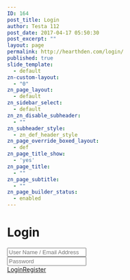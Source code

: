 ```yaml
---
ID: 164
post_title: Login
author: Testa 112
post_date: 2017-04-17 05:50:30
post_excerpt: ""
layout: page
permalink: http://hearthden.com/login/
published: true
slide_template:
  - default
zn-custom-layout:
  - "0"
zn_page_layout:
  - default
zn_sidebar_select:
  - default
zn_zn_disable_subheader:
  - ""
zn_subheader_style:
  - zn_def_header_style
zn_page_override_boxed_layout:
  - def
zn_page_title_show:
  - 'yes'
zn_page_title:
  - ""
zn_page_subtitle:
  - ""
zn_page_builder_status:
  - enabled
---
```

<div class="signup-login">
        <div class="row">
            <div class="col-md-12"><h1>Login</h1></div>
            <div class="form-row">
                <div class="col-md-6">
                    <input name="uname" id="" placeholder="User Name / Email Address" value="" class="zn_form_input zn-field-text form-control  kl-fancy-form-input zn_validate_not_empty " type="text">
                </div>
                <div class="col-md-6">
                    <input name="sname" id="" placeholder="Password" value="" class="zn_form_input zn-field-text form-control  kl-fancy-form-input zn_validate_not_empty " type="text">
                </div>
            </div>
            <div class="form-row">
                <div class="col-md-12 text-center">
                     <a href="#" class="btn-element btn-element-1 btn  btn-fullblack btn--rounded">Login</a><a href="http://hearthden.com/signup/" class="btn-element btn-element-1 btn  btn-fullblack btn--rounded">Register</a>
                </div>
            </div>
        </div>
    </div>